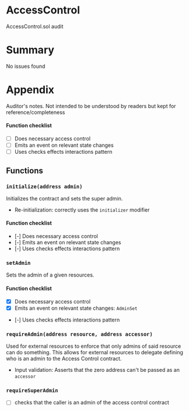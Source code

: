 # AccessControl
AccessControl.sol audit

# Summary
No issues found

# Appendix
Auditor's notes. Not intended to be understood by readers but kept for reference/completeness

#### Function checklist
* [ ] Does necessary access control
* [ ] Emits an event on relevant state changes
* [ ] Uses checks effects interactions pattern

## Functions

### `initialize(address admin)`

Initializes the contract and sets the super admin.

* Re-initialization: correctly uses the `initializer` modifier

#### Function checklist
* [-] Does necessary access control
* [-] Emits an event on relevant state changes
* [-] Uses checks effects interactions pattern

### `setAdmin`

Sets the admin of a given resources.

#### Function checklist
* [x] Does necessary access control
* [x] Emits an event on relevant state changes: `AdminSet`
* [-] Uses checks effects interactions pattern


### `requireAdmin(address resource, address accessor)`

Used for external resources to enforce that only admins of said resource can do
something. This allows for external resources to delegate defining who is an
admin to the Access Control contract.

* Input validation: Asserts that the zero address can't be passed as an
 `accessor`


### `requireSuperAdmin`
- [ ] checks that the caller is an admin of the access control contract
